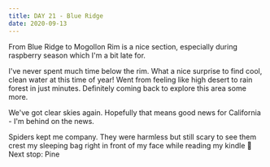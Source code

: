 ```yaml
---
title: DAY 21 - Blue Ridge
date: 2020-09-13
---
```


From Blue Ridge to Mogollon Rim is a nice section, especially during raspberry season which I'm a bit late for.

I've never spent much time below the rim. What a nice surprise to find cool, clean water at this time of year! Went from feeling like high desert to rain forest in just minutes. Definitely coming back to explore this area some more.

We've got clear skies again. Hopefully that means good news for California - I'm behind on the news.

Spiders kept me company. They were harmless but still scary to see them crest my sleeping bag right in front of my face while reading my kindle 😬 Next stop: Pine
